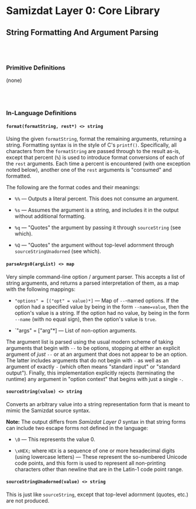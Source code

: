 Samizdat Layer 0: Core Library
==============================

String Formatting And Argument Parsing
--------------------------------------

<br><br>
### Primitive Definitions

(none)


<br><br>
### In-Language Definitions

#### `format(formatString, rest*) <> string`

Using the given `formatString`, format the remaining arguments, returning
a string. Formatting syntax is in the style of C's `printf()`. Specifically,
all characters from the `formatString` are passed through to the result
as-is, except that percent (`%`) is used to introduce format conversions
of each of the `rest` arguments. Each time a percent is encountered
(with one exception noted below), another one of the `rest` arguments is
"consumed" and formatted.

The following are the format codes and their meanings:

* `%%` &mdash; Outputs a literal percent. This does not consume an argument.

* `%s` &mdash; Assumes the argument is a string, and includes it in
  the output without additional formatting.

* `%q` &mdash; "Quotes" the argument by passing it through `sourceString`
  (see which).

* `%Q` &mdash; "Quotes" the argument without top-level adornment through
  `sourceStringUnadorned` (see which).

#### `parseArgs0(argList) <> map`

Very simple command-line option / argument parser. This accepts a list of
string arguments, and returns a parsed interpretation of them, as a map
with the following mappings:

* `"options" = [("opt" = value)*]` &mdash; Map of `--`-named options. If
  the option had a specified value by being in the form `--name=value`, then
  the option's value is a string. If the option had no value, by being in
  the form `--name` (with no equal sign), then the option's value is `true`.

* `"args" = ["arg"*] &mdash; List of non-option arguments.

The argument list is parsed using the usual modern scheme of taking arguments
that begin with `--` to be options, stopping at either an explicit argument
of *just* `--` or at an argument that does not appear to be an option. The
latter includes arguments that do not begin with `-` as well as an argument
of exactly `-` (which often means "standard input" or "standard output").
Finally, this implementation explicitly rejects (terminating the runtime)
any argument in "option context" that begins with just a single `-`.

#### `sourceString(value) <> string`

Converts an arbitrary value into a string representation form
that is meant to mimic the Samizdat source syntax.

**Note:** The output differs from *Samizdat Layer 0* syntax in that
string forms can include two escape forms not defined in the
language:

* `\0` &mdash; This represents the value 0.

* `\xHEX;` where `HEX` is a sequence of one or more hexadecimal digits
  (using lowercase letters) &mdash; These represent the so-numbered
  Unicode code points, and this form is used to represent all
  non-printing characters other than newline that are in the Latin-1
  code point range.

#### `sourceStringUnadorned(value) <> string`

This is just like `sourceString`, except that top-level adornment
(quotes, etc.) are not produced.
